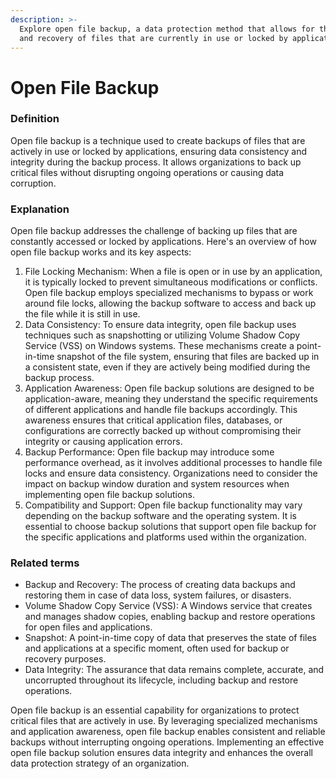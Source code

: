 ```yaml
---
description: >-
  Explore open file backup, a data protection method that allows for the backup
  and recovery of files that are currently in use or locked by applications.
---
```


# Open File Backup

### Definition

Open file backup is a technique used to create backups of files that are actively in use or locked by applications, ensuring data consistency and integrity during the backup process. It allows organizations to back up critical files without disrupting ongoing operations or causing data corruption.

### Explanation

Open file backup addresses the challenge of backing up files that are constantly accessed or locked by applications. Here's an overview of how open file backup works and its key aspects:

1. File Locking Mechanism: When a file is open or in use by an application, it is typically locked to prevent simultaneous modifications or conflicts. Open file backup employs specialized mechanisms to bypass or work around file locks, allowing the backup software to access and back up the file while it is still in use.
2. Data Consistency: To ensure data integrity, open file backup uses techniques such as snapshotting or utilizing Volume Shadow Copy Service (VSS) on Windows systems. These mechanisms create a point-in-time snapshot of the file system, ensuring that files are backed up in a consistent state, even if they are actively being modified during the backup process.
3. Application Awareness: Open file backup solutions are designed to be application-aware, meaning they understand the specific requirements of different applications and handle file backups accordingly. This awareness ensures that critical application files, databases, or configurations are correctly backed up without compromising their integrity or causing application errors.
4. Backup Performance: Open file backup may introduce some performance overhead, as it involves additional processes to handle file locks and ensure data consistency. Organizations need to consider the impact on backup window duration and system resources when implementing open file backup solutions.
5. Compatibility and Support: Open file backup functionality may vary depending on the backup software and the operating system. It is essential to choose backup solutions that support open file backup for the specific applications and platforms used within the organization.

### Related terms

* Backup and Recovery: The process of creating data backups and restoring them in case of data loss, system failures, or disasters.
* Volume Shadow Copy Service (VSS): A Windows service that creates and manages shadow copies, enabling backup and restore operations for open files and applications.
* Snapshot: A point-in-time copy of data that preserves the state of files and applications at a specific moment, often used for backup or recovery purposes.
* Data Integrity: The assurance that data remains complete, accurate, and uncorrupted throughout its lifecycle, including backup and restore operations.

Open file backup is an essential capability for organizations to protect critical files that are actively in use. By leveraging specialized mechanisms and application awareness, open file backup enables consistent and reliable backups without interrupting ongoing operations. Implementing an effective open file backup solution ensures data integrity and enhances the overall data protection strategy of an organization.
